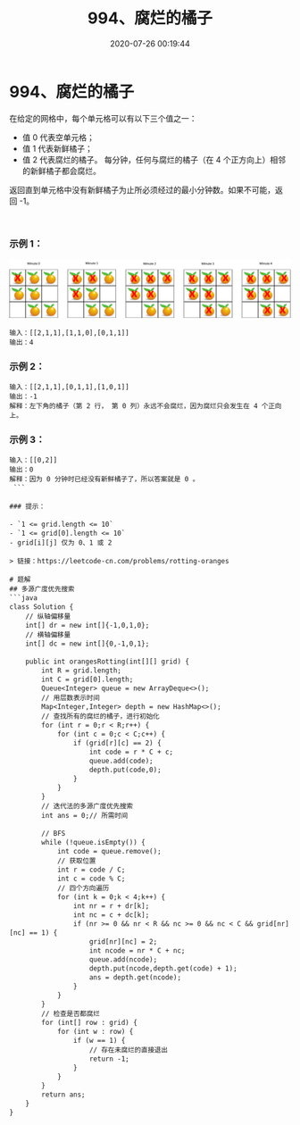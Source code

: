 ﻿---
title: 994、腐烂的橘子
categories:
- leetcode
tags:
  - null
date: 2020-07-26 00:19:44
---

# 994、腐烂的橘子
在给定的网格中，每个单元格可以有以下三个值之一：

- 值 0 代表空单元格；
- 值 1 代表新鲜橘子；
- 值 2 代表腐烂的橘子。
每分钟，任何与腐烂的橘子（在 4 个正方向上）相邻的新鲜橘子都会腐烂。

返回直到单元格中没有新鲜橘子为止所必须经过的最小分钟数。如果不可能，返回 -1。

 

### 示例 1：
![](images/994-ranges.png)

```
输入：[[2,1,1],[1,1,0],[0,1,1]]
输出：4
```
### 示例 2：
```
输入：[[2,1,1],[0,1,1],[1,0,1]]
输出：-1
解释：左下角的橘子（第 2 行， 第 0 列）永远不会腐烂，因为腐烂只会发生在 4 个正向上。
```
### 示例 3：
```
输入：[[0,2]]
输出：0
解释：因为 0 分钟时已经没有新鲜橘子了，所以答案就是 0 。
 ```

### 提示：

- `1 <= grid.length <= 10`
- `1 <= grid[0].length <= 10`
- grid[i][j] 仅为 0、1 或 2

> 链接：https://leetcode-cn.com/problems/rotting-oranges

# 题解
## 多源广度优先搜索
```java
class Solution {
    // 纵轴偏移量
    int[] dr = new int[]{-1,0,1,0};
    // 横轴偏移量
    int[] dc = new int[]{0,-1,0,1};
    
    public int orangesRotting(int[][] grid) {
        int R = grid.length;
        int C = grid[0].length;
        Queue<Integer> queue = new ArrayDeque<>();
        // 用层数表示时间
        Map<Integer,Integer> depth = new HashMap<>();
        // 查找所有的腐烂的橘子，进行初始化
        for (int r = 0;r < R;r++) {
            for (int c = 0;c < C;c++) {
                if (grid[r][c] == 2) {
                    int code = r * C + c;
                    queue.add(code);
                    depth.put(code,0);
                }
            }
        }
        // 迭代法的多源广度优先搜索
        int ans = 0;// 所需时间

        // BFS
        while (!queue.isEmpty()) {
            int code = queue.remove();
            // 获取位置
            int r = code / C;
            int c = code % C;
            // 四个方向遍历 
            for (int k = 0;k < 4;k++) {
                int nr = r + dr[k];
                int nc = c + dc[k];
                if (nr >= 0 && nr < R && nc >= 0 && nc < C && grid[nr][nc] == 1) {
                    grid[nr][nc] = 2;
                    int ncode = nr * C + nc;
                    queue.add(ncode);
                    depth.put(ncode,depth.get(code) + 1);
                    ans = depth.get(ncode);
                }
            }
        }
        // 检查是否都腐烂
        for (int[] row : grid) {
            for (int w : row) {
                if (w == 1) {
                    // 存在未腐烂的直接退出
                    return -1;
                }
            } 
        }
        return ans;
    }
}
```
